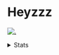 # Heyzzz  

[![.](https://skillicons.dev/icons?i=js,java)](https://skillicons.dev)  

<details>
<summary>Stats</summary
<!--START_SECTION:waka-->

```txt
Java         4 hrs 4 mins    ██████████████████▒░░░░░░   73.10 %
JavaScript   1 hr 12 mins    █████▒░░░░░░░░░░░░░░░░░░░   21.65 %
YAML         10 mins         ▓░░░░░░░░░░░░░░░░░░░░░░░░   03.11 %
TypeScript   5 mins          ▒░░░░░░░░░░░░░░░░░░░░░░░░   01.50 %
XML          1 min           ░░░░░░░░░░░░░░░░░░░░░░░░░   00.33 %
```

<!--END_SECTION:waka-->
</details>
